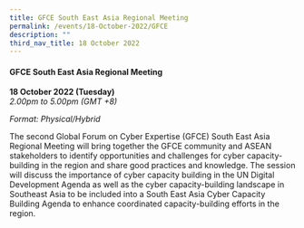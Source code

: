 ```yaml
---
title: GFCE South East Asia Regional Meeting
permalink: /events/18-October-2022/GFCE
description: ""
third_nav_title: 18 October 2022
---
```

#### **GFCE South East Asia Regional Meeting**

**18 October 2022 (Tuesday)**  
*2.00pm to 5.00pm (GMT +8)*

*Format: Physical/Hybrid*

The second Global Forum on Cyber Expertise (GFCE) South East Asia Regional Meeting will bring together the GFCE community and ASEAN stakeholders to identify opportunities and challenges for cyber capacity-building in the region and share good practices and knowledge. The session will discuss the importance of cyber capacity building in the UN Digital Development Agenda as well as the cyber capacity-building landscape in Southeast Asia to be included into a South East Asia Cyber Capacity Building Agenda to enhance coordinated capacity-building efforts in the region.